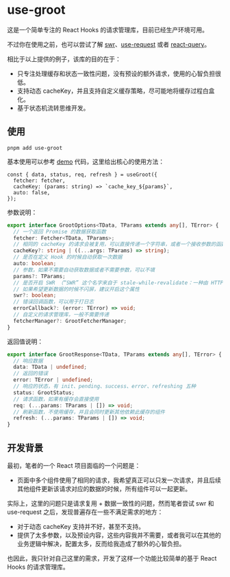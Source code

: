 # use-groot

这是一个简单专注的 React Hooks 的请求管理库，目前已经生产环境可用。

不过你在使用之前，也可以尝试了解 [swr](https://github.com/vercel/swr)、[use-request](https://ahooks.js.org/hooks/use-request/index) 或者 [react-query](https://react-query.tanstack.com/)。

相比于以上提供的例子，该库的目的在于：

- 只专注处理缓存和状态一致性问题，没有预设的额外请求，使用的心智负担很低。
- 支持动态 cacheKey，并且支持自定义缓存策略，尽可能地将缓存过程白盒化。
- 基于状态机流转思维开发。

## 使用

```
pnpm add use-groot
```

基本使用可以参考 [demo](./demo/) 代码，这里给出核心的使用方法：

```
const { data, status, req, refresh } = useGroot({
  fetcher: fetcher,
  cacheKey: (params: string) => `cache_key_${params}`,
  auto: false,
});
```

参数说明：

```typescript
export interface GrootOptions<TData, TParams extends any[], TError> {
  // 一个返回 Promise 的数据获取函数
  fetcher: Fetcher<TData, TParams>;
  // 相同的 cacheKey 的请求会被复用，可以直接传递一个字符串，或者一个接收参数的函数。如果不传递，会直接通过参数序列化来标志
  cacheKey?: string | ((...args: TParams) => string);
  // 是否在定义 Hook 的时候自动获取一次数据
  auto: boolean;
  // 参数，如果不需要自动获取数据或者不需要参数，可以不填
  params?: TParams;
  // 是否开启 SWR （“SWR” 这个名字来自于 stale-while-revalidate：一种由 HTTP RFC 5861 推广的 HTTP 缓存失效策略。这种策略首先从缓存中返回数据（过期的），同时发送 fetch 请求（重新验证），最后得到最新数据。）
  // 如果希望更新数据的时候不闪屏，建议开启这个属性
  swr?: boolean;
  // 错误回调函数，可以用于打日志
  errorCallback?: (error: TError) => void;
  // 自定义的请求管理库，一般不需要传递
  fetcherManager?: GrootFetcherManager;
}
```

返回值说明：

```typescript
export interface GrootResponse<TData, TParams extends any[], TError> {
  // 响应数据
  data: TData | undefined;
  // 返回的错误
  error: TError | undefined;
  // 响应的状态，有 init、pending、success、error、refreshing 五种
  status: GrootStatus;
  // 请求函数，如果有缓存会直接使用
  req: (...params: TParams | []) => void;
  // 刷新函数，不使用缓存，并且会同时更新其他依赖此缓存的组件
  refresh: (...params: TParams | []) => void;
}
```

## 开发背景

最初，笔者的一个 React 项目面临的一个问题是：

- 页面中多个组件使用了相同的请求，我希望真正可以只发一次请求，并且后续其他组件更新该请求对应的数据的时候，所有组件可以一起更新。

实际上，这里的问题只是请求复用 + 数据一致性的问题，然而笔者尝试 swr 和 use-request 之后，发现普遍存在一些不满足需求的地方：

- 对于动态 cacheKey 支持并不好，甚至不支持。
- 提供了太多参数，以及预设内容，这些内容我并不需要，或者我可以在其他的业务逻辑中解决，配置太多，反而给我造成了额外的心智负担。

也因此，我只针对自己这里的需求，开发了这样一个功能比较简单的基于 React Hooks 的请求管理库。
